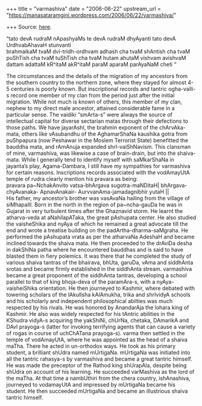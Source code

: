 +++
title = "varmashiva"
date = "2006-06-22"
upstream_url = "https://manasataramgini.wordpress.com/2006/06/22/varmashiva/"

+++
Source: [here](https://manasataramgini.wordpress.com/2006/06/22/varmashiva/).



“tato devA rudraM nApashyaMs te devA rudraM dhyAyanti tato devA
UrdhvabAhavaH stunvanti   
brahmaikaM tvaM dvi-tridh-ordhvam adhash cha tvaM shAntish cha tvaM
puShTish cha tvaM tuShTish cha tvaM hutam ahutaM vishvam avishvaM dattam
adattaM kR^itaM akR^itaM paraM aparaM parAyaNaM cheti “

The circumstances and the details of the migration of my ancestors from
the southern country to the northern zone, where they stayed for almost
4-5 centuries is poorly known. But inscriptional records and tantric
ogha-valli-s record one member of my clan from the period just after the
initial migration. While not much is known of others, this member of my
clan, nephew to my direct male ancestor, attained considerable fame in a
particular sense. The vaidiki “smArta-s” were always the source of
intellectual capital for diverse sectarian matas through their
defections to those paths. We have jayarAshI, the brahmin exponent of
the chArvAka-mata, others like vAsubandhu of the AghamarShaNa kaushika
gotra from puShpapura (now Peshawar in the Moslem Terrorist State)
benefitted the bauddha mata, and rAmAnuja expanded shrI-vaiShNavism.
This clansman of mine, varmashiva, was likewise a case of brain-drain,
but into the shaiva-mata. While I generally tend to identify myself with
saMkarShaNa in jayanta’s play, Agama-Dambara, I still have my sympathies
for varmashiva for certain reasons. Inscriptions records associated with
the vodAmayUtA temple of rudra clearly mention his pravara as being:  
pravara pa\~NchakAnvito vatsa-bhArgava sugotra-maNDitaH\| bhArgava-
chyAvanaka- ApnavAnakair- AurvvanAma-jamadagnibhir yutaH \|\|  
His father, my ancestor’s brother was vasAvaNa hailing from the village
of siMhapallI. Born in the north in the region of pa\~ncha-gauDa he was
in Gujarat in very turbulent times after the Ghaznavid storm. He learnt
the atharva-veda at aNahilapATaka, the great pAshupata center. He also
studied the vaisheShika and nyAya of which he remained a great advocate
till the end and wrote a treatise building on the
padArtha-dharma-saMgraha. He performed the pAshupata vrata as per the
atharvaNa AdeshaH and became inclined towards the shaiva mata. He then
proceeded to the drAviDa desha in dakShiNa patha where he encountered
bauddhas and is said to have blasted them in fiery polemics. It was
there that he completed the study of various shaiva tantras of the
bhairava, bhUta, garuDa, vAma and siddhAnta srotas and became firmly
established in the siddhAnta stream. varmashiva became a great proponent
of the siddhAnta tantras, developing a school parallel to that of king
bhoja-deva of the paramAra-s, with a nyAya-vaisheiShika orientation. He
then journeyed to Kashmir, where debated with towering scholars of the
lAkulIsha kAlAmukha, trika and shrIvidyA schools and his scholarly and
independent philosophical abilties was much respected by his rivals. He
was honored by AnandarAja the lohara king of Kashmir. He also was widely
respected for his tAntric abilities in the KShudra vidyA-s acquiring the
yakShiNi, chUrNa, chetaka, DAmarikA and DAvI prayoga-s (latter for
invoking terrifying agents that can cause a variety of rogas in course
of uchChATana prayoga-s). varma then settled in the temple of
vodAmayUtA, where he was appointed as the head of a shaiva maTha. There
he acted in un-orthodox ways. He took as his primary student, a
brilliant shUdra named mUrtigaNa. mUrtigaNa was initiated into all the
tantric rahasya-s by varmashiva and became a great tantric himself. He
was made the preceptor of the Rathod king shUrapAla, despite being
shUdra on account of his learning. He succeeded varMashiva as the lord
of the maTha. At that time a nambUthiri from the chera country,
ishAnashiva, journeyed to vodamayUtA and impressed by mUrtigaNa became
his student. He then succeeded mUrtigaNa and became an illustrious
shaiva tantric himself.  


